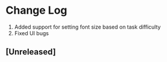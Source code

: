 # Change Log
1. Added support for setting font size based on task difficulty
2. Fixed UI bugs

## [Unreleased]

